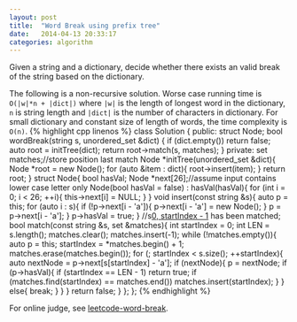 ```yaml
---
layout: post
title:  "Word Break using prefix tree"
date:   2014-04-13 20:33:17
categories: algorithm
---
```

Given a string and a dictionary, decide whether there exists an valid break of the string based on the dictionary.

The following is a non-recursive solution. Worse case running time is `O(|w|*n + |dict|)` where `|w|` is the length of longest word in the dictionary, `n` is string length and `|dict|` is the number of characters in dictionary. For small dictionary and constant size of length of words, the time complexity is `O(n)`.
{% highlight cpp linenos %}
class Solution {
public:
	struct Node;
	bool wordBreak(string s, unordered_set<string> &dict) {
		if (dict.empty()) return false;
		auto root = initTree(dict);
		return root->match(s, matches);
	}
private:
	set<int> matches;//store position last match
	Node *initTree(unordered_set<string> &dict){
		Node *root = new Node();
		for (auto &item : dict){
			root->insert(item);
		}
		return root;
	}
	struct Node{
		bool hasVal;
		Node *next[26];//assume input contains lower case letter only
		Node(bool hasVal = false) : hasVal(hasVal){
			for (int i = 0; i < 26; ++i){
				this->next[i] = NULL;
			}
		}
		void insert(const string &s){
			auto p = this;
			for (auto i : s){
				if (!p->next[i - 'a']){
					p->next[i - 'a'] = new Node();
				}
				p = p->next[i - 'a'];
			}
			p->hasVal = true;
		}
		//s[0, startIndex - 1](inclusive) has been matched;
		bool match(const string &s, set<int> &matches){
			int startIndex = 0;
			int LEN = s.length();
			matches.clear();
			matches.insert(-1);
			while (!matches.empty()){
				auto p = this;
				startIndex = *matches.begin() + 1;
				matches.erase(matches.begin());
				for (; startIndex < s.size(); ++startIndex){
					auto nextNode = p->next[s[startIndex] - 'a'];
					if (nextNode){
						p = nextNode;
						if (p->hasVal){
							if (startIndex == LEN - 1) return true;
							if (matches.find(startIndex) == matches.end())
								matches.insert(startIndex);
						}
					}
					else{
						break;
					}
				}
			}
			return false;
		}
	};
};
{% endhighlight %}

For online judge, see [leetcode-word-break].

[leetcode-word-break]: http://oj.leetcode.com/problems/word-break/
